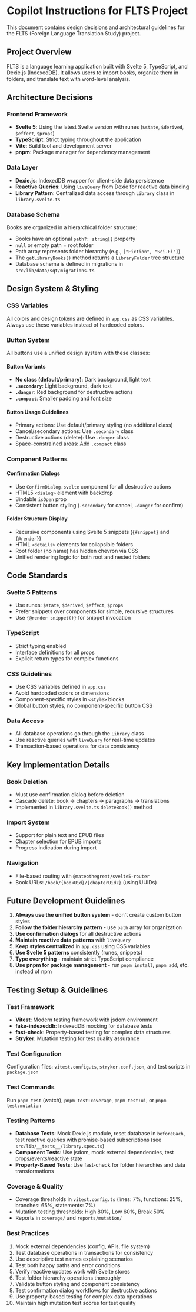 # Copilot Instructions for FLTS Project

This document contains design decisions and architectural guidelines for the FLTS (Foreign Language Translation Study) project.

## Project Overview

FLTS is a language learning application built with Svelte 5, TypeScript, and Dexie.js (IndexedDB). It allows users to import books, organize them in folders, and translate text with word-level analysis.

## Architecture Decisions

### Frontend Framework
- **Svelte 5**: Using the latest Svelte version with runes (`$state`, `$derived`, `$effect`, `$props`)
- **TypeScript**: Strict typing throughout the application
- **Vite**: Build tool and development server
- **pnpm**: Package manager for dependency management

### Data Layer
- **Dexie.js**: IndexedDB wrapper for client-side data persistence
- **Reactive Queries**: Using `liveQuery` from Dexie for reactive data binding
- **Library Pattern**: Centralized data access through `Library` class in `library.svelte.ts`

### Database Schema
Books are organized in a hierarchical folder structure:
- Books have an optional `path?: string[]` property
- `null` or empty path = root folder
- Path array represents folder hierarchy (e.g., `["Fiction", "Sci-Fi"]`)
- The `getLibraryBooks()` method returns a `LibraryFolder` tree structure
- Database schema is defined in migrations in `src/lib/data/sqt/migrations.ts`

## Design System & Styling

### CSS Variables
All colors and design tokens are defined in `app.css` as CSS variables. Always use these variables instead of hardcoded colors.

### Button System
All buttons use a unified design system with these classes:

#### Button Variants
- **No class (default/primary)**: Dark background, light text
- **`.secondary`**: Light background, dark text
- **`.danger`**: Red background for destructive actions
- **`.compact`**: Smaller padding and font size

#### Button Usage Guidelines
- Primary actions: Use default/primary styling (no additional class)
- Cancel/secondary actions: Use `.secondary` class
- Destructive actions (delete): Use `.danger` class
- Space-constrained areas: Add `.compact` class

### Component Patterns

#### Confirmation Dialogs
- Use `ConfirmDialog.svelte` component for all destructive actions
- HTML5 `<dialog>` element with backdrop
- Bindable `isOpen` prop
- Consistent button styling (`.secondary` for cancel, `.danger` for confirm)

#### Folder Structure Display
- Recursive components using Svelte 5 snippets (`{#snippet}` and `{@render}`)
- HTML `<details>` elements for collapsible folders
- Root folder (no name) has hidden chevron via CSS
- Unified rendering logic for both root and nested folders

## Code Standards

### Svelte 5 Patterns
- Use runes: `$state`, `$derived`, `$effect`, `$props`
- Prefer snippets over components for simple, recursive structures
- Use `{@render snippet()}` for snippet invocation

### TypeScript
- Strict typing enabled
- Interface definitions for all props
- Explicit return types for complex functions

### CSS Guidelines
- Use CSS variables defined in `app.css`
- Avoid hardcoded colors or dimensions
- Component-specific styles in `<style>` blocks
- Global button styles, no component-specific button CSS

### Data Access
- All database operations go through the `Library` class
- Use reactive queries with `liveQuery` for real-time updates
- Transaction-based operations for data consistency

## Key Implementation Details

### Book Deletion
- Must use confirmation dialog before deletion
- Cascade delete: book → chapters → paragraphs → translations
- Implemented in `library.svelte.ts` `deleteBook()` method

### Import System
- Support for plain text and EPUB files
- Chapter selection for EPUB imports
- Progress indication during import

### Navigation
- File-based routing with `@mateothegreat/svelte5-router`
- Book URLs: `/book/{bookUid}/{chapterUid?}` (using UUIDs)

## Future Development Guidelines

1. **Always use the unified button system** - don't create custom button styles
2. **Follow the folder hierarchy pattern** - use `path` array for organization
3. **Use confirmation dialogs** for all destructive actions
4. **Maintain reactive data patterns** with `liveQuery`
5. **Keep styles centralized** in `app.css` using CSS variables
6. **Use Svelte 5 patterns** consistently (runes, snippets)
7. **Type everything** - maintain strict TypeScript compliance
8. **Use pnpm for package management** - run `pnpm install`, `pnpm add`, etc. instead of npm

## Testing Setup & Guidelines

### Test Framework
- **Vitest**: Modern testing framework with jsdom environment
- **fake-indexeddb**: IndexedDB mocking for database tests  
- **fast-check**: Property-based testing for complex data structures
- **Stryker**: Mutation testing for test quality assurance

### Test Configuration
Configuration files: `vitest.config.ts`, `stryker.conf.json`, and test scripts in `package.json`

### Test Commands
Run `pnpm test` (watch), `pnpm test:coverage`, `pnpm test:ui`, or `pnpm test:mutation`

### Testing Patterns
- **Database Tests**: Mock Dexie.js module, reset database in `beforeEach`, test reactive queries with promise-based subscriptions (see `src/lib/__tests__/library.spec.ts`)
- **Component Tests**: Use jsdom, mock external dependencies, test props/events/reactive state
- **Property-Based Tests**: Use fast-check for folder hierarchies and data transformations

### Coverage & Quality
- Coverage thresholds in `vitest.config.ts` (lines: 7%, functions: 25%, branches: 65%, statements: 7%)
- Mutation testing thresholds: High 80%, Low 60%, Break 50%
- Reports in `coverage/` and `reports/mutation/`

### Best Practices
1. Mock external dependencies (config, APIs, file system)
2. Test database operations in transactions for consistency
3. Use descriptive test names explaining scenarios
4. Test both happy paths and error conditions
5. Verify reactive updates work with Svelte stores
6. Test folder hierarchy operations thoroughly
7. Validate button styling and component consistency
8. Test confirmation dialog workflows for destructive actions
9. Use property-based testing for complex data operations
10. Maintain high mutation test scores for test quality
